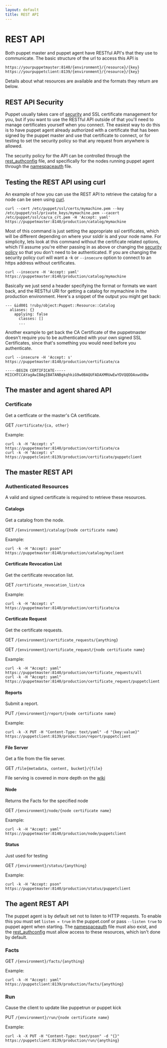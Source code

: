 ```yaml
---
layout: default
title: REST API
---
```


# REST API

Both puppet master and puppet agent have RESTful API's that they use to communicate.
The basic structure of the url to access this API is

    https://yourpuppetmaster:8140/{environment}/{resource}/{key}
    https://yourpuppetclient:8139/{environment}/{resource}/{key}

Details about what resources are available and the formats they return are
below.

## REST API Security

Puppet usually takes care of [security](./security.html) and SSL certificate
management for you, but if you want to use the RESTful API outside of that
you'll need to manage certificates yourself when you connect.  The easiest way
to do this is to have puppet agent already authorized with a certificate that has
been signed by the puppet master and use that certificate to connect, or for
testing to set the security policy so that any request from anywhere is
allowed.

The security policy for the API can be controlled through the 
[rest_authconfig](./security.html#authconf) file, and specifically for the 
nodes running puppet agent through the 
[namespaceauth](./security.html#namespaceauthconf) file.

## Testing the REST API using curl

An example of how you can use the REST API to retrieve the catalog for a node
can be seen using [curl](http://en.wikipedia.org/wiki/CURL).

    curl --cert /etc/puppet/ssl/certs/mymachine.pem --key /etc/puppet/ssl/private_keys/mymachine.pem --cacert /etc/puppet/ssl/ca/ca_crt.pem -H 'Accept: yaml' https://puppetmaster:8140/production/catalog/mymachine

Most of this command is just setting the appropriate ssl certificates, which
will be different depending on where your ssldir is and your node name.
For simplicity, lets look at this command without the certificate related
options, which I'll assume you're either passing in as above or changing the
[security policy](./security.html) so that you don't need to be authenticated.
If you are changing the security policy curl will want a -k or `--insecure`
option to connect to an https address without certificates.

    curl --insecure -H 'Accept: yaml' https://puppetmaster:8140/production/catalog/mymachine

Basically we just send a header specifying the format or formats we want back,
and the RESTful URI for getting a catalog for mymachine in the production
environment.  Here's a snippet of the output you might get back:

    --- &id001 !ruby/object:Puppet::Resource::Catalog
      aliases: {}
        applying: false
          classes: []
          ...

Another example to get back the CA Certificate of the puppetmaster doesn't
require you to be authenticated with your own signed SSL Certificates, since
that's something you would need before you authenticate.

    curl --insecure -H 'Accept: s' https://puppetmaster:8140/production/certificate/ca

    -----BEGIN CERTIFICATE-----
    MIICHTCCAYagAwIBAgIBATANBgkqhkiG9w0BAQUFADAXMRUwEwYDVQQDDAxwdXBw

## The master and agent shared API

### Certificate

Get a certficate or the master's CA certificate.

GET `/certificate/{ca, other}`

Example:

    curl -k -H "Accept: s" https://puppetmaster:8140/production/certificate/ca
    curl -k -H "Accept: s" https://puppetcleint:8139/production/certificate/puppetclient

## The master REST API

### Authenticated Resources

A valid and signed certificate is required to retrieve these resources.

#### Catalogs

Get a catalog from the node.

GET `/{environment}/catalog/{node certificate name}`

Example:

    curl -k -H "Accept: pson" https://puppetmaster:8140/production/catalog/myclient

#### Certificate Revocation List

Get the certificate revocation list.

GET `/certificate_revocation_list/ca`

Example:

    curl -k -H "Accept: s" https://puppetmaster:8140/production/certificate/ca

#### Certificate Request

Get the certificate requests.

GET `/{environment}/certificate_requests/{anything}`

GET `/{environment}/certificate_request/{node certificate name}`

Example:

    curl -k -H "Accept: yaml" https://puppetmaster:8140/production/certificate_requests/all
    curl -k -H "Accept: yaml" https://puppetmaster:8140/production/certificate_request/puppetclient

#### Reports

Submit a report.

PUT `/{environment}/report/{node certificate name}`

Example:

    curl -k -X PUT -H "Content-Type: text/yaml" -d "{key:value}" https://puppetclient:8139/production/report/puppetclient

#### File Server

Get a file from the file server.

GET `/file{metadata, content, bucket}/{file}`

File serving is covered in more depth on the [wiki](http://projects.puppetlabs.com/projects/puppet/wiki/File_Serving_Configuration)

#### Node

Returns the Facts for the specified node

GET `/{environment}/node/{node certificate name}`

Example:

    curl -k -H "Accept: yaml" https://puppetmaster:8140/production/node/puppetclient

#### Status

Just used for testing

GET `/{environment}/status/{anything}`

Example:

    curl -k -H "Accept: pson" https://puppetmaster:8140/production/status/puppetclient

## The agent REST API

The puppet agent is by default set not to listen to HTTP requests.  To enable this you
must set `listen = true` in the puppet.conf or pass `--listen true` to puppet agent
when starting.  The [namespaceauth](./security.html#namespaceauthconf) file must
also exist, and the [rest_authconfig](./security.html#authconf) must allow
access to these resources, which isn't done by default.

### Facts

GET `/{environment}/facts/{anything}`

Example:

    curl -k -H "Accept: yaml" https://puppetclient:8139/production/facts/{anything}

### Run

Cause the client to update like puppetrun or puppet kick

PUT `/{environment}/run/{node certificate name}`

Example:

    curl -k -X PUT -H "Content-Type: text/pson" -d "{}" https://puppetclient:8139/production/run/{anything}
